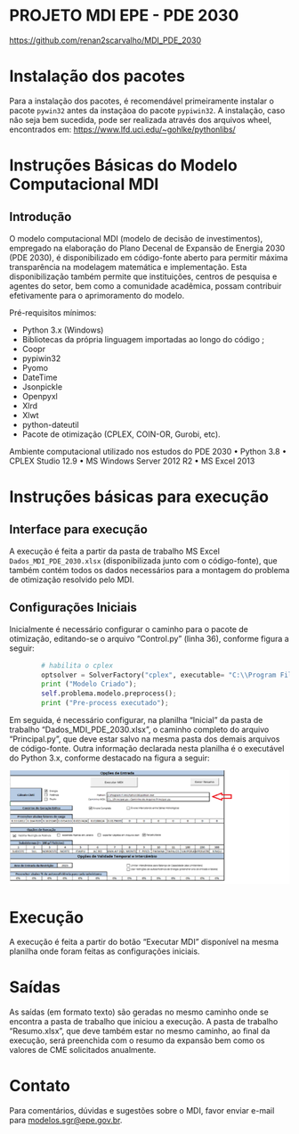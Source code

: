 # PROJETO MDI EPE - PDE 2030

https://github.com/renan2scarvalho/MDI_PDE_2030


# Instalação dos pacotes

Para a instalação dos pacotes, é recomendável primeiramente instalar o pacote `pywin32` antes da instaçãoa do pacote `pypiwin32`.
A instalação, caso não seja bem sucedida, pode ser realizada através dos arquivos wheel, encontrados em: https://www.lfd.uci.edu/~gohlke/pythonlibs/



# Instruções Básicas do Modelo Computacional MDI

## Introdução

O modelo computacional MDI (modelo de decisão de investimentos), empregado na elaboração do Plano Decenal de Expansão de Energia 2030 (PDE 2030), é disponibilizado em código-fonte aberto para permitir máxima transparência na modelagem matemática e implementação. Esta disponibilização também permite que instituições, centros de pesquisa e agentes do setor, bem como a comunidade acadêmica, possam contribuir efetivamente para o aprimoramento do modelo.

Pré-requisitos mínimos:
- Python 3.x (Windows)
- Bibliotecas da própria linguagem importadas ao longo do código ;
- Coopr
- pypiwin32
- Pyomo
- DateTime
- Jsonpickle
- Openpyxl
- Xlrd
- Xlwt
- python-dateutil
- Pacote de otimização (CPLEX, COIN-OR, Gurobi, etc).

Ambiente computacional utilizado nos estudos do PDE 2030
•	Python 3.8
•	CPLEX Studio 12.9
•	MS Windows Server 2012 R2
•	MS Excel 2013

# Instruções básicas para execução

## Interface para execução

A execução é feita a partir da pasta de trabalho MS Excel `Dados_MDI_PDE_2030.xlsx` (disponibilizada junto com o código-fonte), que também contém todos os dados necessários para a montagem do problema de otimização resolvido pelo MDI.

## Configurações Iniciais

Inicialmente é necessário configurar o caminho para o pacote de otimização, editando-se o arquivo “Control.py” (linha 36), conforme figura a seguir:


```py
        # habilita o cplex
        optsolver = SolverFactory("cplex", executable= "C:\\Program Files\\IBM\\ILOG\\CPLEX_Studio129\\cplex\\bin\\x64_win64\\cplex.exe");
        print ("Modelo Criado");
        self.problema.modelo.preprocess();
        print ("Pre-process executado");
```

Em seguida, é necessário configurar, na planilha “Inicial” da pasta de trabalho “Dados_MDI_PDE_2030.xlsx”, o caminho completo do arquivo “Principal.py”, que deve estar salvo na mesma pasta dos demais arquivos de código-fonte. Outra informação declarada nesta planilha é o executável do Python 3.x, conforme destacado na figura a seguir:

![Fig](docs/figuras/opcoes_entrada.png)

# Execução

A execução é feita a partir do botão “Executar MDI” disponível na mesma planilha onde foram feitas as configurações iniciais.

# Saídas

As saídas (em formato texto) são geradas no mesmo caminho onde se encontra a pasta de trabalho que iniciou a execução.
A pasta de trabalho “Resumo.xlsx”, que deve também estar no mesmo caminho, ao final da execução, será preenchida com o resumo da expansão bem como os valores de CME solicitados anualmente.

# Contato

Para comentários, dúvidas e sugestões sobre o MDI, favor enviar e-mail para modelos.sgr@epe.gov.br.


